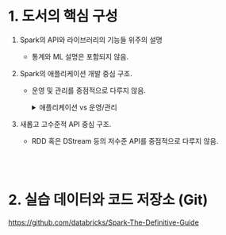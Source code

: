 # 1. 도서의 핵심 구성 
1. Spark의 API와 라이브러리의 기능들 위주의 설명
    - 통계와 ML 설명은 포함되지 않음.

2. Spark의 애플리케이션 개발 중심 구조.
    - 운영 및 관리를 중점적으로 다루지 않음.
        <details>
        <summary>애플리케이션 vs 운영/관리</summary>

        <img src="images/app_vs_operation.png" alt="애플리케이션 vs 운영/관리" width="600"/>

        </details>

3. 새롭고 고수준적 API 중심 구조.
    - RDD 혹은 DStream 등의 저수준 API를 중점적으로 다루지 않음.

<br><br>

# 2. 실습 데이터와 코드 저장소 (Git)
https://github.com/databricks/Spark-The-Definitive-Guide